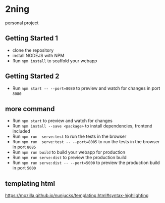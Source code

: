 # 2ning
personal project


## Getting Started 1
- clone the repository
- install NODEJS with NPM
- Run `npm install` to scaffold your webapp

## Getting Started 2
- Run `npm start -- --port=8080` to preview and watch for changes in port `8080`

## more command
- Run `npm start` to preview and watch for changes
- Run `npm install --save <package>` to install dependencies, frontend included
- Run `npm run  serve:test` to run the tests in the browser
- Run `npm run  serve:test -- --port=8085` to run the tests in the browser in port `8085`
- Run `npm run build` to build your webapp for production
- Run `npm run serve:dist` to preview the production build
- Run `npm run serve:dist -- --port=5000` to preview the production build in port `5000`


## templating html
https://mozilla.github.io/nunjucks/templating.html#syntax-highlighting

